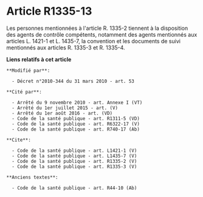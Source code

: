 # Article R1335-13

Les personnes mentionnées à l'article R. 1335-2 tiennent à la disposition des agents de contrôle compétents, notamment des
agents mentionnés aux articles L. 1421-1 et L. 1435-7, la convention et les documents de suivi mentionnés aux articles R.
1335-3 et R. 1335-4.

**Liens relatifs à cet article**

	**Modifié par**:

	  - Décret n°2010-344 du 31 mars 2010 - art. 53

	**Cité par**:

	  - Arrêté du 9 novembre 2010 - art. Annexe I (VT)
	  - Arrêté du 1er juillet 2015 - art. (V)
	  - Arrêté du 1er août 2016 - art. (VD)
	  - Code de la santé publique - art. R1311-5 (VD)
	  - Code de la santé publique - art. R6322-17 (V)
	  - Code de la santé publique - art. R740-17 (Ab)

	**Cite**:

	  - Code de la santé publique - art. L1421-1 (V)
	  - Code de la santé publique - art. L1435-7 (V)
	  - Code de la santé publique - art. R1335-2 (V)
	  - Code de la santé publique - art. R1335-3 (V)

	**Anciens textes**:

	  - Code de la santé publique - art. R44-10 (Ab)
